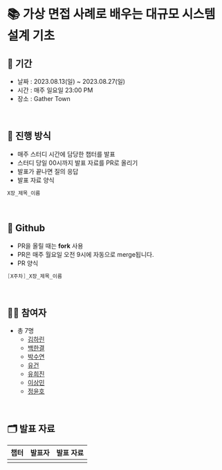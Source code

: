 # 📚 가상 면접 사례로 배우는 대규모 시스템 설계 기초


## 📅 기간
- 날짜 : 2023.08.13(일) ~ 2023.08.27(일)
- 시간 : 매주 일요일 23:00 PM
- 장소 : Gather Town

<br>

## 📜 진행 방식

- 매주 스터디 시간에 담당한 챕터를 발표
- 스터디 당일 00시까지 발표 자료를 PR로 올리기 
- 발표가 끝나면 질의 응답
- 발표 자료 양식
```java
X장_제목_이름
```

<br>

## 🐙 Github

- PR을 올릴 때는 **fork** 사용
- PR은 매주 월요일 오전 9시에 자동으로 merge됩니다.
- PR 양식
```java
[X주차]_X장_제목_이름
```


<br>

## 🙋🏻 참여자

- 총 7명
  - [김하린](https://github.com/kimhalin)
  - [백한결](https://github.com/baekhangyeol)
  - [박수연](https://github.com/PARK-Su-yeon)
  - [유건](https://github.com/youKeon)
  - [유희진](https://github.com/yu-heejin)
  - [이상민](https://github.com/sangminlee98)
  - [정윤호](https://github.com/yunhobb)

<br>

## 🗂️ 발표 자료

| 챕터     | 발표자   | 발표 자료 |
|--------|-----------------|-------|
|  | |   
